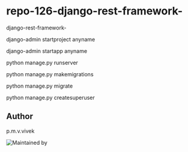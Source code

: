 # repo-126-django-rest-framework-
django-rest-framework-

django-admin startproject anyname

django-admin startapp anyname

python manage.py runserver

python manage.py makemigrations

python manage.py migrate

python manage.py createsuperuser


## Author

p.m.v.vivek

![Maintained by](https://img.shields.io/badge/maintained%20by-Vivek😊.%20Here-blue)

